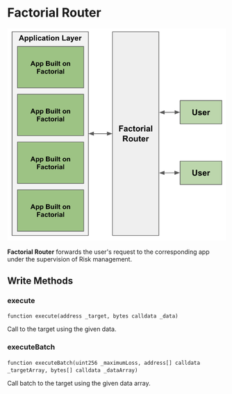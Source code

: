 # Factorial Router

![Factorial Router](../images/factorial-router.png)

**Factorial Router** forwards the user's request to the corresponding app under the supervision of Risk management.

## Write Methods

### execute

`function execute(address _target, bytes calldata _data)`

Call to the target using the given data.

### executeBatch

`function executeBatch(uint256 _maximumLoss, address[] calldata _targetArray, bytes[] calldata _dataArray)`

Call batch to the target using the given data array.
